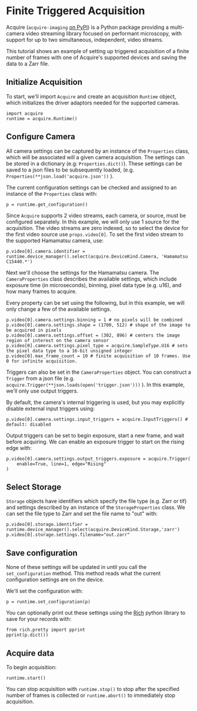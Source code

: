 # Finite Triggered Acquisition
Acquire (`acquire-imaging` [on PyPI](https://pypi.org/project/acquire-imaging/)) is a Python package providing a multi-camera video streaming library focused on performant microscopy, with support for up to two simultaneous, independent, video streams.

This tutorial shows an example of setting up triggered acquisition of a finite number of frames with one of Acquire's supported devices and saving the data to a Zarr file.

## Initialize Acquisition

To start, we'll import `Acquire` and create an acquisition `Runtime` object, which initializes the driver adaptors needed for the supported cameras.
```
import acquire
runtime = acquire.Runtime()
```

## Configure Camera

All camera settings can be captured by an instance of the `Properties` class, which will be associated will a given camera acquisition. The settings can be stored in a dictionary (e.g: `Properties.dict()`). These settings can be saved to a json files to be subsequently loaded, (e.g. ` Properties(**json.load('acquire.json'))` ). 

The current configuration settings can be checked and assigned to an instance of the `Properties` class with:
```
p = runtime.get_configuration() 
```
Since `Acquire` supports 2 video streams, each camera, or source, must be configured separately. In this example, we will only use 1 source for the acquisition. The video streams are zero indexed, so to select the device for the first video source use `props.video[0]`. To set the first video stream to the supported Hamamatsu camera, use:
```
p.video[0].camera.identifier = runtime.device_manager().select(acquire.DeviceKind.Camera, 'Hamamatsu C15440.*')
```
Next we'll choose the settings for the Hamamatsu camera. The `CameraProperties` class describes the available settings, which include exposure time (in microseconds), binning, pixel data type (e.g. u16), and how many frames to acquire.

Every property can be set using the following, but in this example, we will only change a few of the available settings.

```
p.video[0].camera.settings.binning = 1 # no pixels will be combined
p.video[0].camera.settings.shape = (1700, 512) # shape of the image to be acquired in pixels
p.video[0].camera.settings.offset = (302, 896) # centers the image region of interest on the camera sensor
p.video[0].camera.settings.pixel_type = acquire.SampleType.U16 # sets the pixel data type to a 16-bit unsigned integer
p.video[0].max_frame_count = 10 # finite acquisition of 10 frames. Use 0 for infinite acquisition.
```
Triggers can also be set in the `CameraProperties` object. You can construct a `Trigger` from a json file (e.g. `acquire.Trigger(**json.loads(open('trigger.json')))` ). In this example, we'll only use output triggers.

By default, the camera's internal triggering is used, but you may explicitly disable external input triggers using:
```
p.video[0].camera.settings.input_triggers = acquire.InputTriggers() # default: disabled
```

Output triggers can be set to begin exposure, start a new frame, and wait before acquiring. We can enable an exposure trigger to start on the rising edge with:
```
p.video[0].camera.settings.output_triggers.exposure = acquire.Trigger(
	enable=True, line=1, edge="Rising"
)
```

## Select Storage

`Storage` objects have identifiers which specify the file type (e.g. Zarr or tif) and settings described by an instance of the `StorageProperties` class. We can set the file type to Zarr and set the file name to "out" with:
```
p.video[0].storage.identifier = runtime.device_manager().select(acquire.DeviceKind.Storage,'zarr') 
p.video[0].storage.settings.filename="out.zarr"
```

## Save configuration
None of these settings will be updated in until you call the `set_configuration` method. This method reads what the current configuration settings are on the device.

We'll set the configuration with:
```
p = runtime.set_configuration(p)
```

You can optionally print out these settings using the [Rich](https://rich.readthedocs.io/en/stable/introduction.html) python library to save for your records with:
```
from rich.pretty import pprint
pprint(p.dict())
```

## Acquire data

To begin acquisition:
```
runtime.start()
```

You can stop acquisition with `runtime.stop()` to stop after the specified number of frames is collected or `runtime.abort()` to immediately stop acquisition.